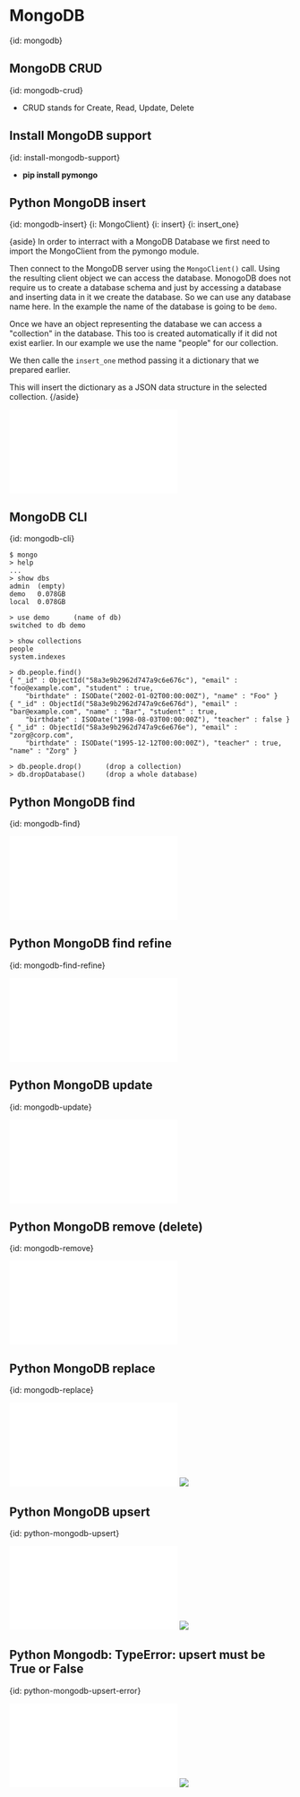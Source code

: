 # MongoDB
{id: mongodb}

## MongoDB CRUD
{id: mongodb-crud}

* CRUD stands for Create, Read, Update, Delete

## Install MongoDB support
{id: install-mongodb-support}

* **pip install pymongo**


## Python MongoDB insert
{id: mongodb-insert}
{i: MongoClient}
{i: insert}
{i: insert_one}

{aside}
In order to interract with a MongoDB Database we first need to import the MongoClient from the pymongo module.

Then connect to the MongoDB server using the `MongoClient()` call. Using the resulting client object we can
access the database. MonogoDB does not require us to create a database schema and  just by accessing a database and
inserting data in it we create the database. So we can use any database name here. In the example the name of the database
is going to be `demo`.

Once we have an object representing the database we can access a "collection" in the database.
This too is created automatically if it did not exist earlier. In  our example we use the name "people"
for our collection.

We then calle the `insert_one` method passing it a dictionary that we prepared earlier.

This will insert the dictionary as a JSON data structure in the selected collection.
{/aside}

![](examples/mongodb/insert.py)

## MongoDB CLI
{id: mongodb-cli}

```
$ mongo
> help
...
> show dbs
admin  (empty)
demo   0.078GB
local  0.078GB

> use demo      (name of db)
switched to db demo

> show collections
people
system.indexes

> db.people.find()
{ "_id" : ObjectId("58a3e9b2962d747a9c6e676c"), "email" : "foo@example.com", "student" : true,
    "birthdate" : ISODate("2002-01-02T00:00:00Z"), "name" : "Foo" }
{ "_id" : ObjectId("58a3e9b2962d747a9c6e676d"), "email" : "bar@example.com", "name" : "Bar", "student" : true,
    "birthdate" : ISODate("1998-08-03T00:00:00Z"), "teacher" : false }
{ "_id" : ObjectId("58a3e9b2962d747a9c6e676e"), "email" : "zorg@corp.com",
    "birthdate" : ISODate("1995-12-12T00:00:00Z"), "teacher" : true, "name" : "Zorg" }

> db.people.drop()      (drop a collection)
> db.dropDatabase()     (drop a whole database)
```


## Python MongoDB find
{id: mongodb-find}

![](examples/mongodb/find.py)


## Python MongoDB find refine
{id: mongodb-find-refine}

![](examples/mongodb/find_by_name.py)


## Python MongoDB update
{id: mongodb-update}

![](examples/mongodb/update.py)


## Python MongoDB remove (delete)
{id: mongodb-remove}

![](examples/mongodb/delete.py)


## Python MongoDB replace
{id: mongodb-replace}

![](examples/mongodb/replace.py)
![](examples/mongodb/replace.out)

## Python MongoDB upsert
{id: python-mongodb-upsert}

![](examples/mongodb/replace_upsert.py)
![](examples/mongodb/replace_upsert.out)

## Python Mongodb: TypeError: upsert must be True or False
{id: python-mongodb-upsert-error}

![](examples/mongodb/upsert_error.py)
![](examples/mongodb/upsert_error.out)


